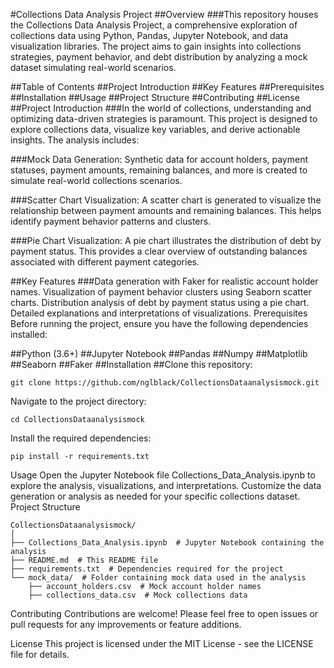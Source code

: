 #Collections Data Analysis Project
##Overview
###This repository houses the Collections Data Analysis Project, a comprehensive exploration of collections data using Python, Pandas, Jupyter Notebook, and data visualization libraries. The project aims to gain insights into collections strategies, payment behavior, and debt distribution by analyzing a mock dataset simulating real-world scenarios.

##Table of Contents
##Project Introduction
##Key Features
##Prerequisites
##Installation
##Usage
##Project Structure
##Contributing
##License
##Project Introduction
###In the world of collections, understanding and optimizing data-driven strategies is paramount. This project is designed to explore collections data, visualize key variables, and derive actionable insights. The analysis includes:

###Mock Data Generation: Synthetic data for account holders, payment statuses, payment amounts, remaining balances, and more is created to simulate real-world collections scenarios.

###Scatter Chart Visualization: A scatter chart is generated to visualize the relationship between payment amounts and remaining balances. This helps identify payment behavior patterns and clusters.

###Pie Chart Visualization: A pie chart illustrates the distribution of debt by payment status. This provides a clear overview of outstanding balances associated with different payment categories.

##Key Features
###Data generation with Faker for realistic account holder names.
Visualization of payment behavior clusters using Seaborn scatter charts.
Distribution analysis of debt by payment status using a pie chart.
Detailed explanations and interpretations of visualizations.
Prerequisites
Before running the project, ensure you have the following dependencies installed:

##Python (3.6+)
##Jupyter Notebook
##Pandas
##Numpy
##Matplotlib
##Seaborn
##Faker
##Installation
##Clone this repository:

```
git clone https://github.com/nglblack/CollectionsDataanalysismock.git
```

Navigate to the project directory:
```
cd CollectionsDataanalysismock
```

Install the required dependencies:
```
pip install -r requirements.txt
```
Usage
Open the Jupyter Notebook file Collections_Data_Analysis.ipynb to explore the analysis, visualizations, and interpretations.
Customize the data generation or analysis as needed for your specific collections dataset.
Project Structure
```
CollectionsDataanalysismock/
│
├── Collections_Data_Analysis.ipynb  # Jupyter Notebook containing the analysis
├── README.md  # This README file
├── requirements.txt  # Dependencies required for the project
└── mock_data/  # Folder containing mock data used in the analysis
    ├── account_holders.csv  # Mock account holder names
    ├── collections_data.csv  # Mock collections data
```

Contributing
Contributions are welcome! Please feel free to open issues or pull requests for any improvements or feature additions.

License
This project is licensed under the MIT License - see the LICENSE file for details.


